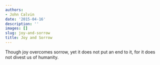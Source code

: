 ```yaml
---
authors:
- John Calvin
date: '2015-04-16'
description: ''
images: []
slug: joy-and-sorrow
title: Joy and Sorrow
---
```


Though joy overcomes sorrow, yet it does not put an end to it, for it does not divest us of humanity.